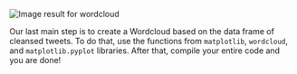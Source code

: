 <!--title={Displaying Word Cloud}-->

![Image result for wordcloud](https://cdn.pixabay.com/photo/2015/03/18/20/26/word-cloud-679939_960_720.png)

Our last main step is to create a Wordcloud based on the data frame of cleansed tweets. To do that, use the functions from `matplotlib`, `wordcloud`, and `matplotlib.pyplot` libraries. After that, compile your entire code and you are done!